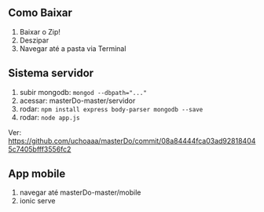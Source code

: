 ## Como Baixar

1. Baixar o Zip!
2. Deszipar
3. Navegar até a pasta via Terminal

## Sistema servidor

1. subir mongodb: `mongod --dbpath="..."`
2. acessar: masterDo-master/servidor
3. rodar: `npm install express body-parser mongodb --save`
4. rodar: `node app.js`

Ver: https://github.com/uchoaaa/masterDo/commit/08a84444fca03ad928184045c7405bfff3556fc2

## App mobile

1. navegar até masterDo-master/mobile
2. ionic serve
